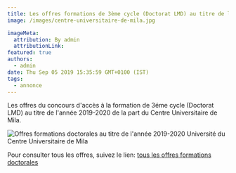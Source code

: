```yaml
---
title: Les offres formations de 3ème cycle (Doctorat LMD) au titre de l’année 2019/2020 Centre Universitaire de Mila.
image: /images/centre-universitaire-de-mila.jpg

imageMeta:
  attribution: By admin
  attributionLink:
featured: true
authors:
  - admin
date: Thu Sep 05 2019 15:35:59 GMT+0100 (IST)
tags:
  - annonce
---
```

Les offres du concours d'accès à la formation de 3éme cycle (Doctorat LMD) au titre de l'année 2019-2020 de la part du Centre Universitaire de Mila.

![Offres formations doctorales au titre de l'année 2019-2020 Université du Centre Universitaire de Mila](/images/formations-doctorales-mila.jpg)


Pour consulter tous les offres, suivez le lien: [tous les offres formations doctorales](/tous-les-offres-de-formations-doctorale-lmd-2019-2020/)
